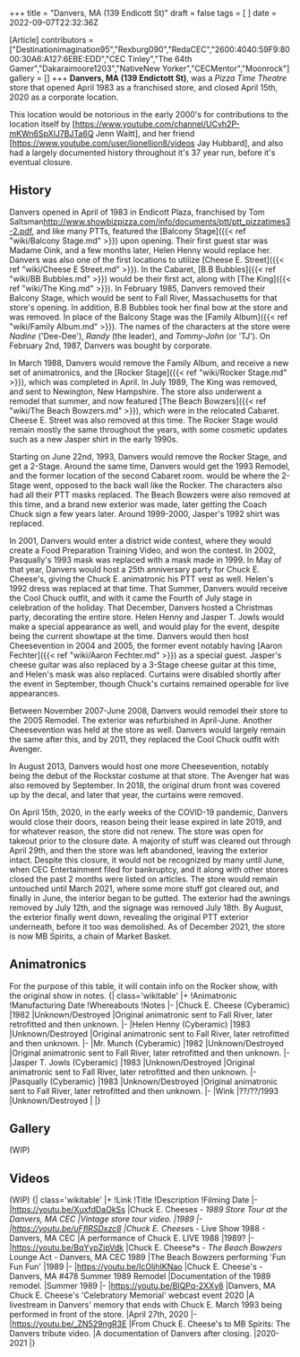 +++
title = "Danvers, MA (139 Endicott St)"
draft = false
tags = [ ]
date = 2022-09-07T22:32:36Z

[Article]
contributors = ["Destinationimagination95","Rexburg090","RedaCEC","2600:4040:59F9:8000:30A6:A127:6EBE:EDD","CEC Tinley","The 64th Gamer","Dakaraimoore1203","NativeNew Yorker","CECMentor","Moonrock"]
gallery = []
+++
**Danvers, MA (139 Endictott St)**, was a _Pizza Time Theatre_ store that opened April 1983 as a franchised store, and closed April 15th, 2020 as a corporate location. 

This location would be notorious in the early 2000's for contributions to the location itself by [https://www.youtube.com/channel/UCvh2P-mKWn6SpXlJ7BJTa6Q Jenn Waitt], and her friend [https://www.youtube.com/user/lionellion8/videos Jay Hubbard], and also had a largely documented history throughout it's 37 year run, before it's eventual closure. 

## History ##
Danvers opened in April of 1983 in Endicott Plaza, franchised by Tom Saltsman<ref>http://www.showbizpizza.com/info/documents/ptt/ptt_pizzatimes3-2.pdf</ref>, and like many PTTs, featured the [Balcony Stage]({{< ref "wiki/Balcony Stage.md" >}}) upon opening. Their first guest star was Madame Oink, and a few months later, Helen Henny would replace her. Danvers was also one of the first locations to utilize [Cheese E. Street]({{< ref "wiki/Cheese E Street.md" >}}). In the Cabaret, [B.B Bubbles]({{< ref "wiki/BB Bubbles.md" >}}) would be their first act, along with [The King]({{< ref "wiki/The King.md" >}}). In February 1985, Danvers removed their Balcony Stage, which would be sent to Fall River, Massachusetts for that store's opening. In addition, B.B Bubbles took her final bow at the store and was removed. In place of the Balcony Stage was the [Family Album]({{< ref "wiki/Family Album.md" >}}). The names of the characters at the store were _Nadine_ ('Dee-Dee'), _Randy_ (the leader), and _Tommy-John_ (or 'TJ'). On February 2nd, 1987, Danvers was bought by corporate. 

In March 1988, Danvers would remove the Family Album, and receive a new set of animatronics, and the [Rocker Stage]({{< ref "wiki/Rocker Stage.md" >}}), which was completed in April. In July 1989, The King was removed, and sent to Newington, New Hampshire. The store also underwent a remodel that summer, and now featured [The Beach Bowzers]({{< ref "wiki/The Beach Bowzers.md" >}}), which were in the relocated Cabaret. Cheese E. Street was also removed at this time. The Rocker Stage would remain mostly the same throughout the years, with some cosmetic updates such as a new Jasper shirt in the early 1990s. 

Starting on June 22nd, 1993, Danvers would remove the Rocker Stage, and get a 2-Stage. Around the same time, Danvers would get the 1993 Remodel, and the former location of the second Cabaret room. would be where the 2-Stage went, opposed to the back wall like the Rocker. The characters also had all their PTT masks replaced. The Beach Bowzers were also removed at this time, and a brand new exterior was made, later getting the Coach Chuck sign a few years later. Around 1999-2000, Jasper's 1992 shirt was replaced.

In 2001, Danvers would enter a district wide contest, where they would create a Food Preparation Training Video, and won the contest. In 2002, Pasqually's 1993 mask was replaced with a mask made in 1999. In May of that year, Danvers would host a 25th anniversary party for Chuck E. Cheese's, giving the Chuck E. animatronic his PTT vest as well. Helen's 1992 dress was replaced at that time. That Summer, Danvers would receive the Cool Chuck outfit, and with it came the Fourth of July stage in celebration of the holiday. That December, Danvers hosted a Christmas party, decorating the entire store. Helen Henny and Jasper T. Jowls would make a special appearance as well, and  would play for the event, despite  being the current showtape at the time. Danvers would then host Cheesevention in 2004 and 2005, the former event notably having [Aaron Fechter]({{< ref "wiki/Aaron Fechter.md" >}}) as a special guest. Jasper's cheese guitar was also replaced by a 3-Stage cheese guitar at this time, and Helen's mask was also replaced. Curtains were disabled shortly after the event in September, though Chuck's curtains remained operable for live appearances.

Between November 2007-June 2008, Danvers would remodel their store to the 2005 Remodel. The exterior was refurbished in April-June. Another Cheesevention was held at the store as well. Danvers would largely remain the same after this, and by 2011, they replaced the Cool Chuck outfit with Avenger.

In August 2013, Danvers would host one more Cheesevention, notably being the debut of the Rockstar costume at that store. The Avenger hat was also removed by September. In 2018, the original drum front was covered up by the  decal, and later that year, the curtains were removed.

On April 15th, 2020, in the early weeks of the COVID-19 pandemic, Danvers would close their doors, reason being their lease expired in late 2019, and for whatever reason, the store did not renew. The store was open for takeout prior to the closure date. A majority of stuff was cleared out through April 29th, and then the store was left abandoned, leaving the exterior intact. Despite this closure, it would not be recognized by many until June, when CEC Entertainment filed for bankruptcy, and it along with other stores closed the past 2 months were listed on articles. The store would remain untouched until March 2021, where some more stuff got cleared out, and finally in June, the interior began to be gutted. The exterior had the awnings removed by July 12th, and the signage was removed July 18th. By August, the exterior finally went down, revealing the original PTT exterior underneath, before it too was demolished. As of December 2021, the store is now MB Spirits, a chain of Market Basket. 

## Animatronics ##
For the purpose of this table, it will contain info on the Rocker show, with the original show in notes.
{| class='wikitable'
|+
!Animatronic
!Manufacturing Date
!Whereabouts
!Notes
|-
|Chuck E. Cheese (Cyberamic) 
|1982
|Unknown/Destroyed
|Original animatronic sent to Fall River, later retrofitted and then unknown.
|-
|Helen Henny (Cyberamic)
|1983
|Unknown/Destroyed
|Original animatronic sent to Fall River, later retrofitted and then unknown.
|-
|Mr. Munch (Cyberamic)
|1982
|Unknown/Destroyed
|Original animatronic sent to Fall River, later retrofitted and then unknown.
|-
|Jasper T. Jowls (Cyberamic)
|1983
|Unknown/Destroyed
|Original animatronic sent to Fall River, later retrofitted and then unknown.
|-
|Pasqually (Cyberamic)
|1983
|Unknown/Destroyed
|Original animatronic sent to Fall River, later retrofitted and then unknown.
|-
|Wink
|??/??/1993
|Unknown/Destroyed
|
|}

## Gallery ##
(WIP)

## Videos ##
(WIP)
{| class='wikitable'
|+
!Link
!Title
!Description
!Filming Date
|-
|https://youtu.be/XuxfdDaOkSs
|Chuck E. Cheese*s - 1989 Store Tour at the Danvers, MA CEC
|Vintage store tour video.
|1989
|-
|https://youtu.be/uFflRSDxzc8
|Chuck E. Cheese*s - Live Show 1988 - Danvers, MA CEC
|A performance of Chuck E. LIVE 1988
|1989?
|-
|https://youtu.be/BqYypZjpVdk
|Chuck E. Cheese*s - *The Beach Bowzers* Lounge Act - Danvers, MA CEC 1989
|The Beach Bowzers performing 'Fun Fun Fun'
|1989
|-
|https://youtu.be/IcOljhIKNao
|Chuck E. Cheese's - Danvers, MA #478 Summer 1989 Remodel
|Documentation of the 1989 remodel.
|Summer 1989
|-
|https://youtu.be/BlQPq-2XXy8
|Danvers, MA Chuck E. Cheese's 'Celebratory Memorial' webcast event 2020
|A livestream in Danvers' memory that ends with Chuck E. March 1993 being performed in front of the store.
|April 27th, 2020
|-
|https://youtu.be/_ZN529ngR3E
|From Chuck E. Cheese's to MB Spirits: The Danvers tribute video.
|A documentation of Danvers after closing.
|2020-2021
|}